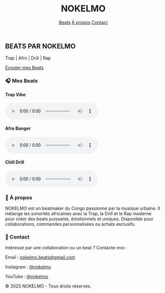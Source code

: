 <!DOCTYPE html>
<html lang="fr">
<head>
  <meta charset="UTF-8" />
  <meta name="viewport" content="width=device-width, initial-scale=1.0"/>
  <title>NOKELMO - Beatmaker Officiel</title>
  <link href="https://cdn.jsdelivr.net/npm/tailwindcss@2.2.19/dist/tailwind.min.css" rel="stylesheet">
  <meta name="description" content="NOKELMO - Beatmaker congolais. Écoutez et achetez des beats Trap, Afro, Drill, Rap.">
</head>
<body class="bg-black text-white font-sans">

  <!-- HEADER -->
  <header class="bg-gradient-to-r from-green-600 to-blue-600 p-6 shadow-lg">
    <div class="max-w-7xl mx-auto flex justify-between items-center">
      <h1 class="text-3xl font-bold">NOKELMO</h1>
      <nav class="space-x-6 text-lg">
        <a href="#beats" class="hover:underline">Beats</a>
        <a href="#bio" class="hover:underline">À propos</a>
        <a href="#contact" class="hover:underline">Contact</a>
      </nav>
    </div>
  </header>

  <!-- HERO SECTION -->
  <section class="h-screen bg-cover bg-center flex items-center justify-center text-center" style="background-image: url('https://images.unsplash.com/photo-1504384308090-c894fdcc538d');">
    <div class="bg-black bg-opacity-70 p-10 rounded-xl">
      <h2 class="text-5xl font-bold mb-4">BEATS PAR NOKELMO</h2>
      <p class="text-xl mb-6">Trap | Afro | Drill | Rap</p>
      <a href="#beats" class="bg-green-500 text-black px-6 py-3 rounded-full font-semibold hover:bg-green-400 transition">Écouter mes Beats</a>
    </div>
  </section>

  <!-- BEATS SECTION -->
  <section id="beats" class="py-16 px-6 bg-gray-900">
    <div class="max-w-6xl mx-auto text-center">
      <h3 class="text-4xl font-bold mb-10">🎧 Mes Beats</h3>
      <div class="grid md:grid-cols-3 gap-8">
        <!-- Beat 1 -->
        <div class="bg-gray-800 p-4 rounded-lg shadow-md">
          <h4 class="text-xl font-bold mb-2">Trap Vibe</h4>
          <audio controls class="w-full">
            <source src="ton_beat1.mp3" type="audio/mpeg">
            Ton navigateur ne supporte pas l'audio.
          </audio>
        </div>
        <!-- Beat 2 -->
        <div class="bg-gray-800 p-4 rounded-lg shadow-md">
          <h4 class="text-xl font-bold mb-2">Afro Banger</h4>
          <audio controls class="w-full">
            <source src="ton_beat2.mp3" type="audio/mpeg">
            Ton navigateur ne supporte pas l'audio.
          </audio>
        </div>
        <!-- Beat 3 -->
        <div class="bg-gray-800 p-4 rounded-lg shadow-md">
          <h4 class="text-xl font-bold mb-2">Chill Drill</h4>
          <audio controls class="w-full">
            <source src="ton_beat3.mp3" type="audio/mpeg">
            Ton navigateur ne supporte pas l'audio.
          </audio>
        </div>
      </div>
    </div>
  </section>

  <!-- BIO SECTION -->
  <section id="bio" class="py-16 px-6 bg-black">
    <div class="max-w-4xl mx-auto text-center">
      <h3 class="text-4xl font-bold mb-6">🧠 À propos</h3>
      <p class="text-lg leading-relaxed">
        NOKELMO est un beatmaker du Congo passionné par la musique urbaine. Il mélange les sonorités africaines avec la Trap, la Drill et le Rap moderne pour créer des beats puissants, émotionnels et uniques. Disponible pour collaborations, commandes personnalisées ou achats exclusifs.
      </p>
    </div>
  </section>

  <!-- CONTACT SECTION -->
  <section id="contact" class="py-16 px-6 bg-gray-900">
    <div class="max-w-4xl mx-auto text-center">
      <h3 class="text-4xl font-bold mb-6">📩 Contact</h3>
      <p class="mb-4 text-lg">Intéressé par une collaboration ou un beat ? Contacte-moi :</p>
      <p>Email : <a href="mailto:nokelmo.beats@gmail.com" class="text-green-400 underline">nokelmo.beats@gmail.com</a></p>
      <p>Instagram : <a href="https://instagram.com/nokelmo" class="text-green-400 underline">@nokelmo</a></p>
      <p>YouTube : <a href="https://youtube.com/@nokelmo" class="text-green-400 underline">@nokelmo</a></p>
    </div>
  </section>

  <!-- FOOTER -->
  <footer class="bg-black text-center py-6 border-t border-gray-700">
    <p class="text-sm text-gray-400">&copy; 2025 NOKELMO - Tous droits réservés.</p>
  </footer>

</body>
</html>
